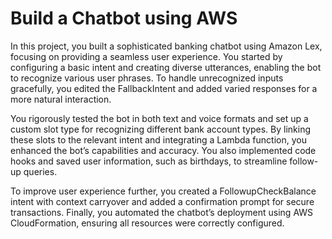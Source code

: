 #  Build a Chatbot using AWS
In this project, you built a sophisticated banking chatbot using Amazon Lex, focusing on providing a seamless user experience. You started by configuring a basic intent and creating diverse utterances, enabling the bot to recognize various user phrases. To handle unrecognized inputs gracefully, you edited the FallbackIntent and added varied responses for a more natural interaction.

You rigorously tested the bot in both text and voice formats and set up a custom slot type for recognizing different bank account types. By linking these slots to the relevant intent and integrating a Lambda function, you enhanced the bot’s capabilities and accuracy. You also implemented code hooks and saved user information, such as birthdays, to streamline follow-up queries.

To improve user experience further, you created a FollowupCheckBalance intent with context carryover and added a confirmation prompt for secure transactions. Finally, you automated the chatbot’s deployment using AWS CloudFormation, ensuring all resources were correctly configured.
